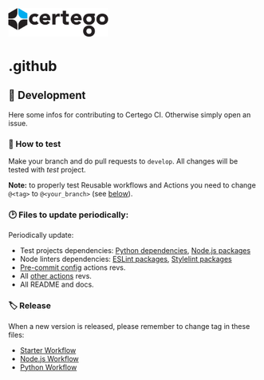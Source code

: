 <img src="Certego.png" alt="Certego" width="200" />

# .github 

## 🔧 Development
Here some infos for contributing to Certego CI.
Otherwise simply open an issue.

### 📖 How to test
Make your branch and do pull requests to `develop`.
All changes will be tested with *test* project.

**Note:** to properly test Reusable workflows and Actions you need to change `@<tag>` to `@<your_branch>` (see [below](#-release)).

### 🕑 Files to update periodically:
Periodically update:
- Test projects dependencies: [Python dependencies](test/python_test/packages.txt), [Node.js packages](test/node_test/package.json)
- Node linters dependencies: [ESLint packages](configurations/node_linters/eslint/package.json), [Stylelint packages](configurations/node_linters/stylelint/package.json)
- [Pre-commit config](.pre-commit-config.yaml) actions revs.
- All [other actions](actions/) revs.
- All README and docs.

### 🏷️ Release
When a new version is released, please remember to change tag in these files:
- [Starter Workflow](workflow-templates/starter.yml)
- [Node.js Workflow](workflows/_node.yml)
- [Python Workflow](workflows/_python.yml)